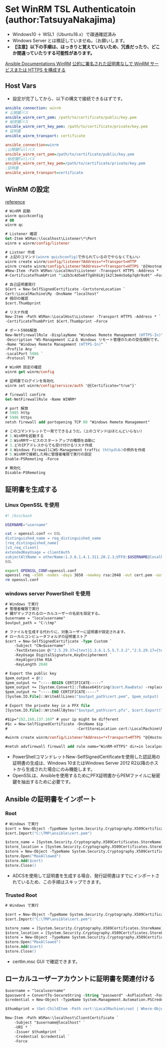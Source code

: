 # Set WinRM TSL Authenticatoin (author:TatsuyaNakajima)

* Windows10 ＋ WSL1（Ubuntu18.x）で疎通確認済み
* Windows Server とは検証していませぬ。（お願いします。
* **【注意】以下の手順は、はっきりと覚えていないため、冗長だったり、どこか間違っていたりする可能性があります。**

[Ansible Documentations WinRM](https://docs.ansible.com/ansible/latest/user_guide/windows_winrm.html#id5)
[公的に署名された証明書なしで WinRM サービスまたは HTTPS を構成する](https://help.f-secure.com/product.html?business/radar/3.0/ja/task_8772A6A76D994406B4809EB264EB51EE-3.0-ja)

## Host Vars

* 設定が完了してから、以下の構文で接続できるはずです。

```yml
ansible_connection: winrm
# 公開鍵パス
ansible_winrm_cert_pem: /path/to/certificate/public/key.pem
# 秘密鍵パス
ansible_winrm_cert_key_pem: /path/to/certificate/private/key.pem
# 証明書
ansible_winrm_transport: certificate
```

```ini
ansible_connection=winrm
;公開鍵fullパス
ansible_winrm_cert_pem=/path/to/certificate/public/key.pem
;秘密鍵fullパス
ansible_winrm_cert_key_pem=/path/to/certificate/private/key.pem
;証明書
ansible_winrm_transport=certificate
```

## WinRM の設定

[reference](https://cloudpack.media/8239)

```ps
# WinRM 起動
winrm quickconfig
# OR
winrm qc

# Listener 確認
Get-Item WSMan:\localhost\Listener\*\Port
winrm e winrm/config/listener

# Listner 作成
# 上記のコマンド(winrm quickconfig)で作られているのでやらなくてもいい
winrm create winrm/config/listener?Address=*+Transport=HTTP
winrm create winrm/config/Listener?Address=*+Transport=HTTPS '@{Hostname="localhost";CertificateThumbprint="1a2b3c4d5e6f7g8h9i0j1k2l3m4n5o6p7q8r9s0t"}'
#New-Item -Path WSMan:\LocalHost\Listener -Transport HTTPS -Address * `
#-CertificateThumbPrint "1a2b3c4d5e6f7g8h9i0j1k2l3m4n5o6p7q8r9s0t" –Force

# 自己証明書発行
$Cert = New-SelfSignedCertificate -CertstoreLocation `
Cert:\LocalMachine\My -DnsName "localhost"
# 拇印の確認
$cert.Thumbprint

# リスナ作成
New-Item -Path WSMan:\LocalHost\Listener -Transport HTTPS -Address * `
-CertificateThumbPrint $Cert.Thumbprint –Force

# ポート5986解放
New-NetFirewallRule -DisplayName "Windows Remote Management (HTTPS-In)" `
-Description "WS-Management による Windows リモート管理のための受信規則です。[TCP 5986]" `
-Name "Windows Remote Management (HTTPS-In)" `
-Profile Any `
-LocalPort 5986 `
-Protocol TCP

# WinRM 設定の確認
winrm get winrm/config

# 証明書でログインを有効化
winrm set winrm/config/service/auth '@{Certificate="true"}'

# firewall confirm
Get-NetFirewallRule -Name WINRM*

# port 解放
# 5985 http
# 5986 https
netsh firewall add portopening TCP 80 "Windows Remote Management"

# このコマンドレットで一発でできるようだ。（上のコマンドはほとんどいらない）
# 1.WinRMを起動する
# 2.WinRMサービスのスタートアップの種類を自動に
# 3.どのIPアドレスからでも受け付けるリスナ作成
# 4.Windows FirewallにWS-Management traffic (httpのみ)の例外を作成
# 5.WinRMで接続した時に管理者権限で実行の設定
Enable-PSRemoting -Force

# 無効化
Disable-PSRemoting
```

## 証明書を生成する

### Linux OpenSSL を使用

```sh
#! /bin/bash

USERNAME="username"

cat > openssl.conf << EOL
distinguished_name = req_distinguished_name
[req_distinguished_name]
[v3_req_client]
extendedKeyUsage = clientAuth
subjectAltName = otherName:1.3.6.1.4.1.311.20.2.3;UTF8:$USERNAME@localhost
EOL

export OPENSSL_CONF=openssl.conf
openssl req -x509 -nodes -days 3650 -newkey rsa:2048 -out cert.pem -outform PEM -keyout cert_key.pem -subj "/CN=$USERNAME" -extensions v3_req_client
rm openssl.conf
```

### windows server PowerShell を使用

```ps
# Windows で実行
# 管理者権限で実行
# 鍵がマップされるローカルユーザーの名前を設定する。
$username = "localusername"
$output_path = "C:\tmp"

# ファイルを生成する代わりに、対象ユーザーに証明書が設定されます。
# ローカルコンピュータフォルダの証明書ストア
$cert = New-SelfSignedCertificate -Type Custom `
    -Subject "CN=$username" `
    -TextExtension @("2.5.29.37={text}1.3.6.1.5.5.7.3.2","2.5.29.17={text}upn=$username@localhost") `
    -KeyUsage DigitalSignature,KeyEncipherment `
    -KeyAlgorithm RSA `
    -KeyLength 2048

# Export the public key
$pem_output = @()
$pem_output += "-----BEGIN CERTIFICATE-----"
$pem_output += [System.Convert]::ToBase64String($cert.RawData) -replace ".{64}", "$&`n"
$pem_output += "-----END CERTIFICATE-----"
[System.IO.File]::WriteAllLines("$output_path\cert.pem", $pem_output)

# Export the private key in a PFX file
[System.IO.File]::WriteAllBytes("$output_path\cert.pfx", $cert.Export("Pfx"))
```

```ps
#$ip="192.168.137.169" # your ip might be different
#$c = New-SelfSignedCertificate -DnsName $ip `
#                               -CertStoreLocation cert:\LocalMachine\My

#winrm create winrm/config/Listener?Address=*+Transport=HTTPS "@{Hostname=`"$ip`";CertificateThumbprint=`"$($c.ThumbPrint)`"}"

#netsh advfirewall firewall add rule name="WinRM-HTTPS" dir=in localport=5986 protocol=TCP action=allow
```

* PowerShellコマンドレットNew-SelfSignedCertificateを使用した認証用の証明書の生成は、Windows 10またはWindows Server 2012 R2以降のホストから生成された場合にのみ機能します。
* OpenSSLは、Ansibleを使用するためにPFX証明書からPEMファイルに秘密鍵を抽出するために必要です。

## Ansible の証明書をインポート

### Root

```ps
# Windows で実行
$cert = New-Object -TypeName System.Security.Cryptography.X509Certificates.X509Certificate2
$cert.Import("C:\TMP\ansible\cert.pem")

$store_name = [System.Security.Cryptography.X509Certificates.StoreName]::Root
$store_location = [System.Security.Cryptography.X509Certificates.StoreLocation]::LocalMachine
$store = New-Object -TypeName System.Security.Cryptography.X509Certificates.X509Store -ArgumentList $store_name, $store_location
$store.Open("MaxAllowed")
$store.Add($cert)
$store.Close()
```

* ADCSを使用して証明書を生成する場合、発行証明書はすでにインポートされているため、この手順はスキップできます。

### Trusted Root

```ps
# Windows で実行

$cert = New-Object -TypeName System.Security.Cryptography.X509Certificates.X509Certificate2
$cert.Import("C:\TMP\ansible\cert.pem")

$store_name = [System.Security.Cryptography.X509Certificates.StoreName]::TrustedPeople
$store_location = [System.Security.Cryptography.X509Certificates.StoreLocation]::LocalMachine
$store = New-Object -TypeName System.Security.Cryptography.X509Certificates.X509Store -ArgumentList $store_name, $store_location
$store.Open("MaxAllowed")
$store.Add($cert)
$store.Close()
```

* certlm.msc GUI で確認できます。

## ローカルユーザーアカウントに証明書を関連付ける

```ps
$username = "localusername"
$password = ConvertTo-SecureString -String "password" -AsPlainText -Force
$credential = New-Object -TypeName System.Management.Automation.PSCredential -ArgumentList $username, $password

$thumbprint = (Get-ChildItem -Path cert:\LocalMachine\root | Where-Object { $_.Subject -eq "CN=$username" }).Thumbprint

New-Item -Path WSMan:\localhost\ClientCertificate `
    -Subject "$username@localhost" `
    -URI * `
    -Issuer $thumbprint `
    -Credential $credential `
    -Force
```
